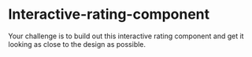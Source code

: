 # Interactive-rating-component
Your challenge is to build out this interactive rating component and get it looking as close to the design as possible.
